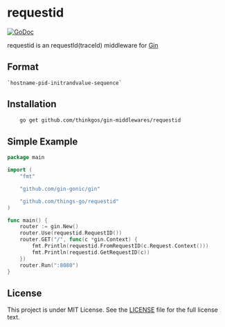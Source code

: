 # requestid

[![GoDoc](https://godoc.org/github.com/thinkgos/gin-middlewares/requestid?status.svg)](https://godoc.org/github.com/thinkgos/gin-middlewares/requestid)

requestid is an requestId(traceId) middleware for [Gin](https://github.com/gin-gonic/gin)

## Format 
    `hostname-pid-initrandvalue-sequence`

## Installation

```bash
    go get github.com/thinkgos/gin-middlewares/requestid
```

## Simple Example

[embedmd]:# (_example/main.go go)
```go
package main

import (
	"fmt"

	"github.com/gin-gonic/gin"

	"github.com/things-go/requestid"
)

func main() {
	router := gin.New()
	router.Use(requestid.RequestID())
	router.GET("/", func(c *gin.Context) {
		fmt.Println(requestid.FromRequestID(c.Request.Context()))
		fmt.Println(requestid.GetRequestID(c))
	})
	router.Run(":8080")
}
```

## License

This project is under MIT License. See the [LICENSE](LICENSE) file for the full license text.
